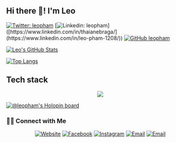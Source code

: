 ## Hi there 👋! I'm Leo

[![Twitter: leopham](https://img.shields.io/twitter/follow/leopham?style=social)](https://twitter.com/leopham_it)
[![Linkedin: leopham](https://img.shields.io/badge/-leopham-blue?style=flat-square&logo=Linkedin&logoColor=white&link=[https://www.linkedin.com/in/thaianebraga/](https://www.linkedin.com/in/leo-pham-1208/))]([https://www.linkedin.com/in/thaianebraga/](https://www.linkedin.com/in/leo-pham-1208/))
[![GitHub leopham](https://img.shields.io/github/followers/hongthaipham?label=follow&style=social)](https://github.com/hongthaipham)


[![Leo's GitHub Stats](https://github-readme-stats.vercel.app/api?username=hongthaipham&show_icons=true&count_private=true&theme=darcula)](https://github.com/hongthaipham)

[![Top Langs](https://github-readme-stats.vercel.app/api/top-langs/?username=hongthaipham&layout=compact)](https://github.com/hongthaipham)

## Tech stack
<p align="center">
<img src="https://img.shields.io/badge/-orange?style=flat-square&logo=dotnet" />
</p>

[![@leopham's Holopin board](https://holopin.io/api/user/board?user=leopham)](https://holopin.io/@leopham)

<h3> 🤝🏻 Connect with Me </h3>

<p align="center">
<a href="https://www.leopham.dev/"><img alt="Website" src="https://img.shields.io/badge/Website-www.leopham.dev-orange?style=flat-square&logo=google-chrome"></a>
<a href="https://www.facebook.com/hongthaipro"><img alt="Facebook" src="https://img.shields.io/badge/Facebook-Leo%20Phạm-orange?style=flat-square&logo=facebook"></a>
<a href="https://www.instagram.com/leopham1132/"><img alt="Instagram" src="https://img.shields.io/badge/Instagram-leopham-orange?style=flat-square&logo=instagram"></a>
<a href="mailto:hongthaipro@gmail.com"><img alt="Email" src="https://img.shields.io/badge/Email-hongthaipro@gmail.com-orange?style=flat-square&logo=gmail"></a>
<a href="mailto:hongthai@lhu.edu.vn"><img alt="Email" src="https://img.shields.io/badge/Email-hongthai@lhu.edu.vn-important?style=flat-square&logo=gmail"></a>
</p>




<!--
**HongThaiPham/hongthaipham** is a ✨ _special_ ✨ repository because its `README.md` (this file) appears on your GitHub profile.

Here are some ideas to get you started:

- 🔭 I’m currently working on ...
- 🌱 I’m currently learning ...
- 👯 I’m looking to collaborate on ...
- 🤔 I’m looking for help with ...
- 💬 Ask me about ...
- 📫 How to reach me: ...
- 😄 Pronouns: ...
- ⚡ Fun fact: ...
-->
